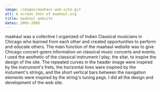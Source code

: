 ```yaml
---
image: /images/maahaul-web-site.gif
alt: A screen shot of maahaul.org
title: maahaul website
dates: 2005-2008
---
```

maahaul was a collective I organized of Indian Classical musicians in Chicago who learned from each other and created opportunities to perform and educate others. The main function of the maahaul website was to give Chicago concert-goers information on classical music concerts and events. I used the aesthetic of the classical instrument I play, the sitar, to inspire the design of the site. The repeated curves in the header image were inspired by the instrument's frets, the horizontal lines were inspired by the instument's strings, and the short vertical bars between the navigation elements were inspired by the string's tuning pegs. I did all the design and development of the web site.

